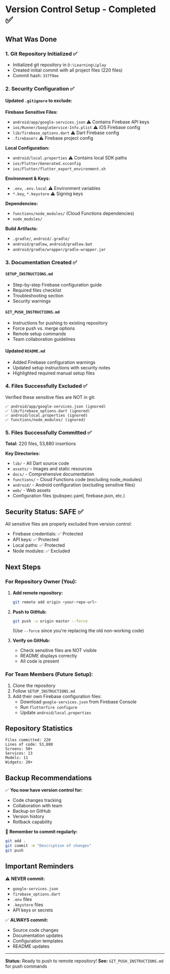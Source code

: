 # Version Control Setup - Completed ✅

## What Was Done

### 1. Git Repository Initialized ✅
- Initialized git repository in `D:\Learning\iplay`
- Created initial commit with all project files (220 files)
- Commit hash: `337f9ee`

### 2. Security Configuration ✅

#### Updated `.gitignore` to exclude:

**Firebase Sensitive Files:**
- `android/app/google-services.json` ⚠️ Contains Firebase API keys
- `ios/Runner/GoogleService-Info.plist` ⚠️ iOS Firebase config
- `lib/firebase_options.dart` ⚠️ Dart Firebase config
- `.firebaserc` ⚠️ Firebase project config

**Local Configuration:**
- `android/local.properties` ⚠️ Contains local SDK paths
- `ios/Flutter/Generated.xcconfig`
- `ios/Flutter/flutter_export_environment.sh`

**Environment & Keys:**
- `.env`, `.env.local` ⚠️ Environment variables
- `*.key`, `*.keystore` ⚠️ Signing keys

**Dependencies:**
- `functions/node_modules/` (Cloud Functions dependencies)
- `node_modules/`

**Build Artifacts:**
- `.gradle/`, `android/.gradle/`
- `android/gradlew`, `android/gradlew.bat`
- `android/gradle/wrapper/gradle-wrapper.jar`

### 3. Documentation Created ✅

#### `SETUP_INSTRUCTIONS.md`
- Step-by-step Firebase configuration guide
- Required files checklist
- Troubleshooting section
- Security warnings

#### `GIT_PUSH_INSTRUCTIONS.md`
- Instructions for pushing to existing repository
- Force push vs. merge options
- Remote setup commands
- Team collaboration guidelines

#### Updated `README.md`
- Added Firebase configuration warnings
- Updated setup instructions with security notes
- Highlighted required manual setup files

### 4. Files Successfully Excluded ✅

Verified these sensitive files are NOT in git:
```
✅ android/app/google-services.json (ignored)
✅ lib/firebase_options.dart (ignored)
✅ android/local.properties (ignored)
✅ functions/node_modules/ (ignored)
```

### 5. Files Successfully Committed ✅

**Total:** 220 files, 53,880 insertions

**Key Directories:**
- `lib/` - All Dart source code
- `assets/` - Images and static resources
- `docs/` - Comprehensive documentation
- `functions/` - Cloud Functions code (excluding node_modules)
- `android/` - Android configuration (excluding sensitive files)
- `web/` - Web assets
- Configuration files (pubspec.yaml, firebase.json, etc.)

## Security Status: SAFE ✅

All sensitive files are properly excluded from version control:
- Firebase credentials: ✅ Protected
- API keys: ✅ Protected
- Local paths: ✅ Protected
- Node modules: ✅ Excluded

## Next Steps

### For Repository Owner (You):

1. **Add remote repository:**
   ```bash
   git remote add origin <your-repo-url>
   ```

2. **Push to GitHub:**
   ```bash
   git push -u origin master --force
   ```
   (Use `--force` since you're replacing the old non-working code)

3. **Verify on GitHub:**
   - Check sensitive files are NOT visible
   - README displays correctly
   - All code is present

### For Team Members (Future Setup):

1. Clone the repository
2. Follow `SETUP_INSTRUCTIONS.md`
3. Add their own Firebase configuration files:
   - Download `google-services.json` from Firebase Console
   - Run `flutterfire configure`
   - Update `android/local.properties`

## Repository Statistics

```
Files committed: 220
Lines of code: 53,880
Screens: 50+
Services: 13
Models: 11
Widgets: 20+
```

## Backup Recommendations

✅ **You now have version control for:**
- Code changes tracking
- Collaboration with team
- Backup on GitHub
- Version history
- Rollback capability

📝 **Remember to commit regularly:**
```bash
git add .
git commit -m "Description of changes"
git push
```

## Important Reminders

⚠️ **NEVER commit:**
- `google-services.json`
- `firebase_options.dart`
- `.env` files
- `.keystore` files
- API keys or secrets

✅ **ALWAYS commit:**
- Source code changes
- Documentation updates
- Configuration templates
- README updates

---

**Status:** Ready to push to remote repository!
**See:** `GIT_PUSH_INSTRUCTIONS.md` for push commands

